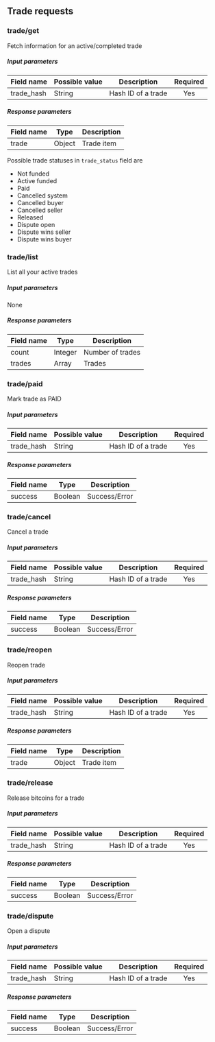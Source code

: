 ## Trade requests

### trade/get

Fetch information for an active/completed trade

##### Input parameters

| Field name    |   Possible value  | Description   | Required |
| ------------- | ----------------- | ------------- | :------: |
| trade_hash    | String            | Hash ID of a trade | Yes |

##### Response parameters

| Field name    | Type | Description |
| ------------- | ---- | ----------- |
| trade         | Object | Trade item |
 
 Possible trade statuses in `trade_status` field are
 
   * Not funded
   * Active funded
   * Paid
   * Cancelled system
   * Cancelled buyer
   * Cancelled seller
   * Released
   * Dispute open
   * Dispute wins seller
   * Dispute wins buyer

### trade/list

List all your active trades 

##### Input parameters

None

##### Response parameters

| Field name    | Type | Description |
| ------------- | ---- | ----------- |
| count         | Integer       | Number of trades  |
| trades        | Array         | Trades            |

### trade/paid

Mark trade as PAID

##### Input parameters

| Field name    |   Possible value  | Description   | Required |
| ------------- | ----------------- | ------------- | :------: |
| trade_hash    | String            | Hash ID of a trade | Yes |

##### Response parameters

| Field name    | Type | Description |
| ------------- | ---- | ----------- |
| success       | Boolean | Success/Error |

### trade/cancel

Cancel a trade

##### Input parameters

| Field name    |   Possible value  | Description   | Required |
| ------------- | ----------------- | ------------- | :------: |
| trade_hash    | String            | Hash ID of a trade | Yes |

##### Response parameters

| Field name    | Type | Description |
| ------------- | ---- | ----------- |
| success       | Boolean | Success/Error |

### trade/reopen

Reopen trade

##### Input parameters

| Field name    |   Possible value  | Description   | Required |
| ------------- | ----------------- | ------------- | :------: |
| trade_hash    | String            | Hash ID of a trade | Yes |

##### Response parameters

| Field name    | Type | Description |
| ------------- | ---- | ----------- |
| trade         | Object | Trade item |

### trade/release

Release bitcoins for a trade

##### Input parameters

| Field name    |   Possible value  | Description   | Required |
| ------------- | ----------------- | ------------- | :------: |
| trade_hash    | String            | Hash ID of a trade | Yes |

##### Response parameters

| Field name    | Type | Description |
| ------------- | ---- | ----------- |
| success       | Boolean | Success/Error |

### trade/dispute

Open a dispute

##### Input parameters

| Field name    |   Possible value  | Description   | Required |
| ------------- | ----------------- | ------------- | :------: |
| trade_hash    | String            | Hash ID of a trade | Yes |

##### Response parameters

| Field name    | Type | Description |
| ------------- | ---- | ----------- |
| success       | Boolean | Success/Error |
